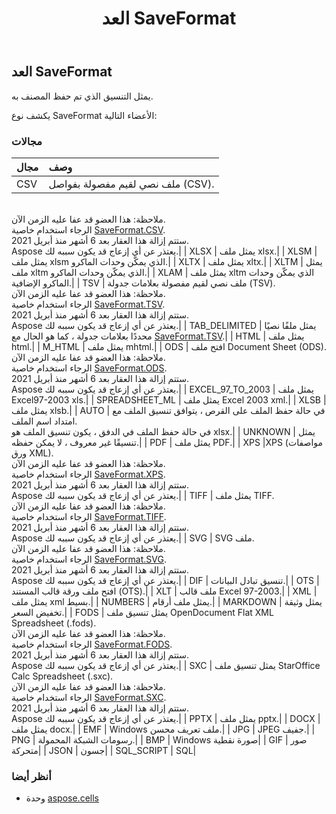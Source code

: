 ﻿---
title: العد SaveFormat
second_title: Aspose.Cells for Python via .NET API المراجع
description:
type: docs
weight: 2450
url: /ar/python-net/aspose.cells/saveformat/
is_root: false
---
##  العد SaveFormat
يمثل التنسيق الذي تم حفظ المصنف به.



يكشف نوع SaveFormat الأعضاء التالية:

###  مجالات
| مجال| وصف|
| :- | :- |
| CSV |ملف نصي لقيم مفصولة بفواصل (CSV).<br/> ملاحظة: هذا العضو قد عفا عليه الزمن الآن.<br/>الرجاء استخدام خاصية [SaveFormat.CSV](/cells/ar/python-net/aspose.cells/saveformat#CSV).<br/> ستتم إزالة هذا العقار بعد 6 أشهر منذ أبريل 2021.<br/> Aspose يعتذر عن أي إزعاج قد يكون سببه لك.|
| XLSX | يمثل ملف xlsx.|
| XLSM | يمثل ملف xlsm الذي يمكّن وحدات الماكرو.|
| XLTX | يمثل ملف xltx.|
| XLTM | يمثل ملف xltm الذي يمكّن وحدات الماكرو.|
| XLAM | يمثل ملف xltm الذي يمكّن وحدات الماكرو الإضافية.|
| TSV | ملف نصي لقيم مفصولة بعلامات جدولة (TSV).<br/> ملاحظة: هذا العضو قد عفا عليه الزمن الآن.<br/>الرجاء استخدام خاصية [SaveFormat.TSV](/cells/ar/python-net/aspose.cells/saveformat#TSV).<br/> ستتم إزالة هذا العقار بعد 6 أشهر منذ أبريل 2021.<br/> Aspose يعتذر عن أي إزعاج قد يكون سببه لك.|
| TAB_DELIMITED | يمثل ملفًا نصيًا محددًا بعلامات جدولة ، كما هو الحال مع [SaveFormat.TSV](/cells/ar/python-net/aspose.cells/saveformat#TSV).|
| HTML | يمثل ملف html.|
| M_HTML | يمثل ملف mhtml.|
| ODS | افتح ملف Document Sheet (ODS).<br/> ملاحظة: هذا العضو قد عفا عليه الزمن الآن.<br/>الرجاء استخدام خاصية [SaveFormat.ODS](/cells/ar/python-net/aspose.cells/saveformat#ODS).<br/> ستتم إزالة هذا العقار بعد 6 أشهر منذ أبريل 2021.<br/> Aspose يعتذر عن أي إزعاج قد يكون سببه لك.|
| EXCEL_97_TO_2003 | يمثل ملف Excel97-2003 xls.|
| SPREADSHEET_ML | يمثل ملف Excel 2003 xml.|
| XLSB | يمثل ملف xlsb.|
| AUTO | في حالة حفظ الملف على القرص ، يتوافق تنسيق الملف مع امتداد اسم الملف.<br/> في حالة حفظ الملف في الدفق ، يكون تنسيق الملف هو xlsx.|
| UNKNOWN | يمثل تنسيقًا غير معروف ، لا يمكن حفظه.|
| PDF | يمثل ملف PDF.|
| XPS |XPS (مواصفات ورق XML).<br/> ملاحظة: هذا العضو قد عفا عليه الزمن الآن.<br/>الرجاء استخدام خاصية [SaveFormat.XPS](/cells/ar/python-net/aspose.cells/saveformat#XPS).<br/> ستتم إزالة هذا العقار بعد 6 أشهر منذ أبريل 2021.<br/> Aspose يعتذر عن أي إزعاج قد يكون سببه لك.|
| TIFF | يمثل ملف TIFF.<br/> ملاحظة: هذا العضو قد عفا عليه الزمن الآن.<br/>الرجاء استخدام خاصية [SaveFormat.TIFF](/cells/ar/python-net/aspose.cells/saveformat#TIFF).<br/> ستتم إزالة هذا العقار بعد 6 أشهر منذ أبريل 2021.<br/> Aspose يعتذر عن أي إزعاج قد يكون سببه لك.|
| SVG | SVG ملف.<br/> ملاحظة: هذا العضو قد عفا عليه الزمن الآن.<br/>الرجاء استخدام خاصية [SaveFormat.SVG](/cells/ar/python-net/aspose.cells/saveformat#SVG).<br/> ستتم إزالة هذا العقار بعد 6 أشهر منذ أبريل 2021.<br/> Aspose يعتذر عن أي إزعاج قد يكون سببه لك.|
| DIF | تنسيق تبادل البيانات.|
| OTS | افتح ملف ورقة قالب المستند (OTS).|
| XLT | ملف قالب Excel 97-2003.|
| XML | يمثل ملف xml بسيط.|
| NUMBERS | يمثل ملف أرقام.|
| MARKDOWN | يمثل وثيقة تخفيض السعر.|
| FODS | يمثل تنسيق ملف OpenDocument Flat XML Spreadsheet (.fods).<br/> ملاحظة: هذا العضو قد عفا عليه الزمن الآن.<br/>الرجاء استخدام خاصية [SaveFormat.FODS](/cells/ar/python-net/aspose.cells/saveformat#FODS).<br/> ستتم إزالة هذا العقار بعد 6 أشهر منذ أبريل 2021.<br/> Aspose يعتذر عن أي إزعاج قد يكون سببه لك.|
| SXC | يمثل تنسيق ملف StarOffice Calc Spreadsheet (.sxc).<br/> ملاحظة: هذا العضو قد عفا عليه الزمن الآن.<br/>الرجاء استخدام خاصية [SaveFormat.SXC](/cells/ar/python-net/aspose.cells/saveformat#SXC).<br/> ستتم إزالة هذا العقار بعد 6 أشهر منذ أبريل 2021.<br/> Aspose يعتذر عن أي إزعاج قد يكون سببه لك.|
| PPTX | يمثل ملف pptx.|
| DOCX |يمثل ملف docx.|
| EMF | Windows ملف تعريف محسن.|
| JPG | JPEG جفيف.|
| PNG | رسومات الشبكة المحمولة.|
| BMP | Windows صورة نقطية|
| GIF | صور متحركة|
| JSON | جسون|
| SQL_SCRIPT | SQL|



###  أنظر أيضا
* وحدة [aspose.cells](..)
